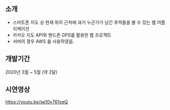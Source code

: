 ## 소개
- 스마트폰 지도 상 현재 위치 근처에 과거 누군가가 남긴 추억들을 볼 수 있는 웹 어플리케이션
- 카카오 지도 API와 핸드폰 GPS를 활용한 웹 프로젝트
- 서버의 경우 AWS 를 사용하였음.


## 개발기간
2020년 3월 ~ 5월 (약 2달)
<br>
## 시연영상
https://youtu.be/se10v761oeQ
<br>
